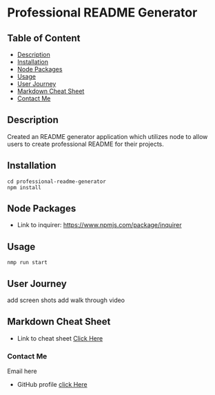 # Professional README Generator

## Table of Content

- [Description](#description)
- [Installation](#installation)
- [Node Packages](#node-packages)
- [Usage](#usage)
- [User Journey](#user-journey)
- [Markdown Cheat Sheet](#markdown-cheat-sheet)
- [Contact Me](#contact-me)

## Description

Created an README generator application which utilizes node to allow users to create professional README for their projects.

## Installation

```git clone git@github.com:zahrahaji10/professional-readme-generator.git
cd professional-readme-generator
npm install
```

## Node Packages

- Link to inquirer: https://www.npmjs.com/package/inquirer

## Usage

```
nmp run start
```

## User Journey

add screen shots
add walk through video

## Markdown Cheat Sheet

- Link to cheat sheet [Click Here](https://www.markdownguide.org/cheat-sheet)

### Contact Me

Email here

- GitHub profile [click Here](https://github.com/zahrahaji10)
